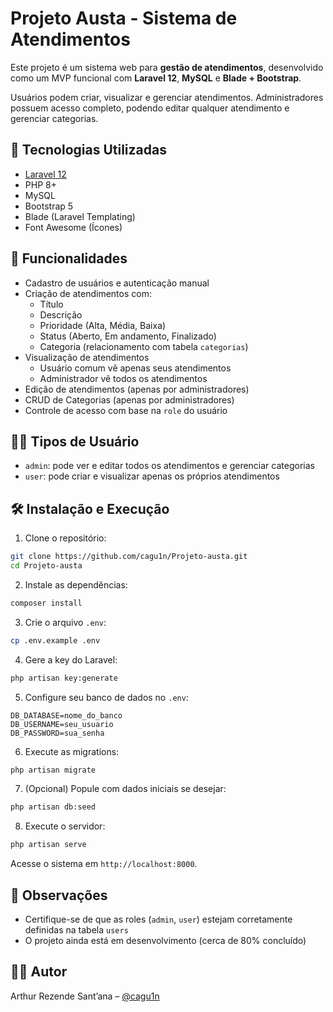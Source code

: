 
# Projeto Austa - Sistema de Atendimentos

Este projeto é um sistema web para **gestão de atendimentos**, desenvolvido como um MVP funcional com **Laravel 12**, **MySQL** e **Blade + Bootstrap**.

Usuários podem criar, visualizar e gerenciar atendimentos. Administradores possuem acesso completo, podendo editar qualquer atendimento e gerenciar categorias.

## 🔧 Tecnologias Utilizadas

- [Laravel 12](https://laravel.com/)
- PHP 8+
- MySQL
- Bootstrap 5
- Blade (Laravel Templating)
- Font Awesome (Ícones)

## 🚀 Funcionalidades

- Cadastro de usuários e autenticação manual
- Criação de atendimentos com:
  - Título
  - Descrição
  - Prioridade (Alta, Média, Baixa)
  - Status (Aberto, Em andamento, Finalizado)
  - Categoria (relacionamento com tabela `categorias`)
- Visualização de atendimentos
  - Usuário comum vê apenas seus atendimentos
  - Administrador vê todos os atendimentos
- Edição de atendimentos (apenas por administradores)
- CRUD de Categorias (apenas por administradores)
- Controle de acesso com base na `role` do usuário

## 🧑‍💼 Tipos de Usuário

- `admin`: pode ver e editar todos os atendimentos e gerenciar categorias
- `user`: pode criar e visualizar apenas os próprios atendimentos

## 🛠️ Instalação e Execução

1. Clone o repositório:

```bash
git clone https://github.com/cagu1n/Projeto-austa.git
cd Projeto-austa
```

2. Instale as dependências:

```bash
composer install
```

3. Crie o arquivo `.env`:

```bash
cp .env.example .env
```

4. Gere a key do Laravel:

```bash
php artisan key:generate
```

5. Configure seu banco de dados no `.env`:

```dotenv
DB_DATABASE=nome_do_banco
DB_USERNAME=seu_usuario
DB_PASSWORD=sua_senha
```

6. Execute as migrations:

```bash
php artisan migrate
```

7. (Opcional) Popule com dados iniciais se desejar:

```bash
php artisan db:seed
```

8. Execute o servidor:

```bash
php artisan serve
```

Acesse o sistema em `http://localhost:8000`.

## 📌 Observações

- Certifique-se de que as roles (`admin`, `user`) estejam corretamente definidas na tabela `users`
- O projeto ainda está em desenvolvimento (cerca de 80% concluído)

## 👨‍💻 Autor

Arthur Rezende Sant’ana – [@cagu1n](https://github.com/cagu1n)
